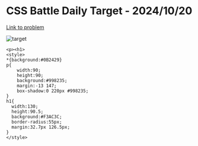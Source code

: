 # CSS Battle Daily Target - 2024/10/20

[Link to problem](https://cssbattle.dev/play/CoraZAsMprWIokapgb8m)

![target](https://firebasestorage.googleapis.com/v0/b/cssbattleapp.appspot.com/o/user%2Fe6YbeBahWNPT7VpE2rE2p85byxa2%2Ftargets%2Ftarget_keU9fCx.png?alt=media)



```
<p><h1>
<style>
*{background:#0B2429}
p{
    width:90;
    height:90;
    background:#998235;
    margin:-13 147;
    box-shadow:0 220px #998235;
}
h1{
  width:130;
  height:90.5;
  background:#F3AC3C;
  border-radius:55px;
  margin:32.7px 126.5px;
}
</style>
```